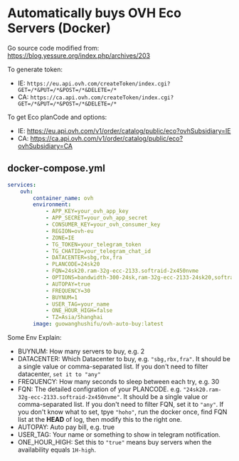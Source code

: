 # Automatically buys OVH Eco Servers (Docker)
Go source code modified from: https://blog.yessure.org/index.php/archives/203

To generate token:
- IE: `https://eu.api.ovh.com/createToken/index.cgi?GET=/*&PUT=/*&POST=/*&DELETE=/*`
- CA: `https://ca.api.ovh.com/createToken/index.cgi?GET=/*&PUT=/*&POST=/*&DELETE=/*`

To get Eco planCode and options:
- IE: https://eu.api.ovh.com/v1/order/catalog/public/eco?ovhSubsidiary=IE
- CA: https://ca.api.ovh.com/v1/order/catalog/public/eco?ovhSubsidiary=CA

## docker-compose.yml
```yaml
services:
    ovh:
        container_name: ovh
        environment:
            - APP_KEY=your_ovh_app_key
            - APP_SECRET=your_ovh_app_secret
            - CONSUMER_KEY=your_ovh_consumer_key
            - REGION=ovh-eu
            - ZONE=IE
            - TG_TOKEN=your_telegram_token
            - TG_CHATID=your_telegram_chat_id
            - DATACENTER=sbg,rbx,fra
            - PLANCODE=24sk20
            - FQN=24sk20.ram-32g-ecc-2133.softraid-2x450nvme
            - OPTIONS=bandwidth-300-24sk,ram-32g-ecc-2133-24sk20,softraid-2x450nvme-24sk20
            - AUTOPAY=true
            - FREQUENCY=30
            - BUYNUM=1
            - USER_TAG=your_name
            - ONE_HOUR_HIGH=false
            - TZ=Asia/Shanghai
        image: guowanghushifu/ovh-auto-buy:latest
```
Some Env Explain:
- BUYNUM: How many servers to buy, e.g. 2
- DATACENTER: Which Datacenter to buy, e.g. `"sbg,rbx,fra"`. It should be a single value or comma-separated list. If you don't need to filter datacenter, `set it to "any"`
- FREQUENCY: How many seconds to sleep between each try, e.g. 30
- FQN: The detailed configration of your PLANCODE. e.g. `"24sk20.ram-32g-ecc-2133.softraid-2x450nvme"`. It should be a single value or comma-separated list. If you don't need to filter FQN, set it to `"any"`. If you don't know what to set, tpye `"hoho"`, run the docker once, find FQN list at the **HEAD** of log, then modify this to the right one.
- AUTOPAY: Auto pay bill, e.g. true
- USER_TAG: Your name or something to show in telegram notification.
- ONE_HOUR_HIGH: Set this to `"true"` means buy servers when the availability equals `1H-high`.

